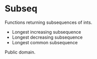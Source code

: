 # Subseq

Functions returning subsequences of ints.

* Longest increasing subsequence
* Longest decreasing subsequence
* Longest common subsequence

Public domain.
